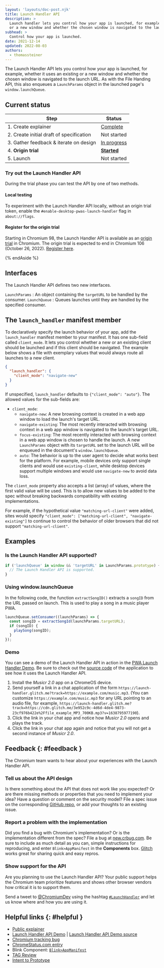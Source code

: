 ```yaml
---
layout: 'layouts/doc-post.njk'
title: Launch Handler API
description: >
  Launch handler lets you control how your app is launched, for example, whether it uses an existing
  or a new window and whether the chosen window is navigated to the launch URL.
subhead: >
  Control how your app is launched.
date: 2021-12-14
updated: 2022-08-03
authors:
  - thomassteiner
---
```


The Launch Handler API lets you control how your app is launched, for example, whether it uses an
existing or a new window and whether the chosen window is navigated to the launch URL. As with
the File Handing API, this also enqueues a `LaunchParams` object in the launched page's `window.launchQueue`.

## Current status

<div class="table-wrapper scrollbar">

| Step                                     | Status                   |
| ---------------------------------------- | ------------------------ |
| 1. Create explainer                      | [Complete][explainer]    |
| 2. Create initial draft of specification | Not started              |
| 3. Gather feedback & iterate on design   | [In progress](#feedback) |
| 4. **Origin trial**                      | [**Started**][ot]        |
| 5. Launch                                | Not started              |

</div>

### Try out the Launch Handler API

During the trial phase you can test the API by one of two methods.

#### Local testing

To experiment with the Launch Handler API locally, without an origin trial token, enable the
`#enable-desktop-pwas-launch-handler` flag in `about://flags`.

#### Register for the origin trial

Starting in Chromium 98, the Launch Handler API is available as an
[origin trial](/docs/web-platform/origin-trials/) in Chromium. The origin trial is expected to end
in Chromium 106 (October&nbsp;26, 2022).
[Register here](https://developers.chrome.com/origintrials/#/trials/active).

{% endAside %}

## Interfaces

The Launch Handler API defines two new interfaces.

`LaunchParams` : An object containing the `targetURL` to be handled by the consumer.
`LaunchQueue` : Queues launches until they are handled by the specified consumer.

## The `launch_handler` manifest member

To declaratively specify the launch behavior of your app, add the `launch_handler` manifest member
to your manifest. It has one sub-field called `client_mode`. It lets you control whether a new or an
existing client should be launched and if this client should be navigated. The example
below shows a file with exemplary values that would always route all launches to a new
client.

```json
{
  "launch_handler": {
    "client_mode": "navigate-new"
  }
}
```

If unspecified, `launch_handler` defaults to `{"client_mode": "auto"}`. The allowed values for the
sub-fields are:

- `client_mode`:
  - `navigate-new`: A new browsing context is created in a web app window to load the launch's target
    URL.
  - `navigate-existing`: The most recently interacted with browsing context in a web app
    window is navigated to the launch's target URL.
  - `focus-existing`: The most recently interacted with browsing context in a web app window
    is chosen to handle the launch. A new `LaunchParams` object with its `targetURL` set to the
    launch URL will be enqueued in the document's `window.launchQueue`.
  - `auto`: The behavior is up to the user agent to decide what works best for the platform. For
    example, mobile devices only support single clients and would use `existing-client`, while
    desktop devices support multiple windows and would use `navigate-new` to avoid data loss.

The `client_mode` property also accepts a list (array) of values, where the first valid value will be
used. This is to allow new values to be added to the spec without breaking backwards compatibility
with existing implementations.

For example, if the hypothetical value `"matching-url-client"` were added, sites would specify
`"client_mode": ["matching-url-client", "navigate-existing"]` to continue to control the
behavior of older browsers that did not support `"matching-url-client"`.

## Examples

### Is the Launch Handler API supported?

```js
if ('launchQueue' in window && 'targetURL' in LaunchParams.prototype) {
  // The Launch Handler API is supported.
}
```

### Using window.launchQueue

In the following code, the function `extractSongID()` extracts a `songID` from the URL
passed on launch. This is used to play a song in a music player PWA.

```js
launchQueue.setConsumer((launchParams) => {
  const songID = extractSongId(launchParams.targetURL);
  if (songID) {
    playSong(songID);
  }
});
```

### Demo

You can see a demo of the Launch Handler API in action in the
[PWA Launch Handler Demo](https://launch-handler.glitch.me/). Be sure to check out the
[source code](https://glitch.com/edit/#!/launch-handler) of the application to see how it uses the
Launch Handler API.

1. Install the _Musicr 2.0_ app on a ChromeOS device.
1. Send yourself a link in a chat application of the form
   `https://launch-handler.glitch.me?track=https://example.com/music.mp3`. (You can customize
   `https://example.com/music.mp3` for any URL pointing to an audio file, for example,
   `https://launch-handler.glitch.me?track=https://cdn.glitch.me/3e952c9c-4d6d-4de4-9873-23cf976b422e%2Ffile_example_MP3_700KB.mp3?v=1638795977190`).
1. Click the link in your chat app and notice how _Musicr 2.0_ opens and plays the track.
1. Click the link in your chat app again and notice that you will not get a second instance of
   _Musicr 2.0_.

## Feedback {: #feedback }

The Chromium team wants to hear about your experiences with the Launch Handler API.

### Tell us about the API design

Is there something about the API that does not work like you expected? Or are there missing methods
or properties that you need to implement your idea? Have a question or comment on the security
model? File a spec issue on the corresponding [GitHub repo][issues], or add your thoughts to an
existing issue.

### Report a problem with the implementation

Did you find a bug with Chromium's implementation? Or is the implementation different from the spec?
File a bug at [new.crbug.com](https://new.crbug.com). Be sure to include as much detail as you can,
simple instructions for reproducing, and enter `Blink>AppManifest` in the **Components** box.
[Glitch](https://glitch.com/) works great for sharing quick and easy repros.

### Show support for the API

Are you planning to use the Launch Handler API? Your public support helps the Chromium team
prioritize features and shows other browser vendors how critical it is to support them.

Send a tweet to [@ChromiumDev][cr-dev-twitter] using the hashtag
[`#LaunchHandler`](https://twitter.com/search?q=%23LaunchHandler&src=recent_search_click&f=live) and
let us know where and how you are using it.

## Helpful links {: #helpful }

- [Public explainer][explainer]
- [Launch Handler API Demo][demo] | [Launch Handler API Demo source][demo-source]
- [Chromium tracking bug][cr-bug]
- [ChromeStatus.com entry][cr-status]
- Blink Component: [`Blink>AppManifest`][blink-component]
- [TAG Review](https://github.com/w3ctag/design-reviews/issues/683)
- [Intent to Prototype](https://groups.google.com/a/chromium.org/g/blink-dev/c/8tNe2jrJ78A)

[issues]: https://github.com/WICG/sw-launch/issues
[demo]: https://launch-handler.glitch.me/
[demo-source]: https://glitch.com/edit/#!/launch-handler
[explainer]: https://github.com/WICG/sw-launch/blob/main/launch_handler.md
[cr-bug]: https://bugs.chromium.org/p/chromium/issues/detail?id=1231886
[cr-status]: https://www.chromestatus.com/feature/5722383233056768
[blink-component]: https://bugs.chromium.org/p/chromium/issues/list?q=component:Blink%3EAppManifest
[cr-dev-twitter]: https://twitter.com/ChromiumDev
[powerful-apis]:
  https://chromium.googlesource.com/chromium/src/+/lkgr/docs/security/permissions-for-powerful-web-platform-features.md
[ot]: https://developer.chrome.com/origintrials/#/view_trial/2978005253598740481
